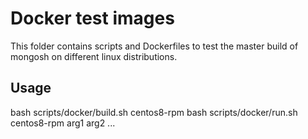 # Docker test images

This folder contains scripts and Dockerfiles to test the master build of mongosh on different linux distributions.

## Usage

bash scripts/docker/build.sh centos8-rpm
bash scripts/docker/run.sh centos8-rpm arg1 arg2 ...
